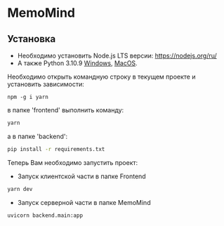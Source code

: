 # MemoMind

## Установка

- Необходимо установить Node.js LTS версии: https://nodejs.org/ru/
- А также Python 3.10.9 <a href="https://www.python.org/ftp/python/3.10.9/python-3.10.9-amd64.exe">Windows</a>, <a href="https://www.python.org/ftp/python/3.10.9/python-3.10.9-macos11.pkg">MacOS</a>.

Необходимо открыть командную строку в текущем проекте и установить зависимости:

```
npm -g i yarn
```

в папке 'frontend' выполнить команду:

```sh
yarn
```

а в папке 'backend':

```sh
pip install -r requirements.txt
```

Теперь Вам необходимо запустить проект:

- Запуск клиентской части в папке Frontend

```sh
yarn dev
```

- Запуск серверной части в папке MemoMind

```sh
uvicorn backend.main:app
```
